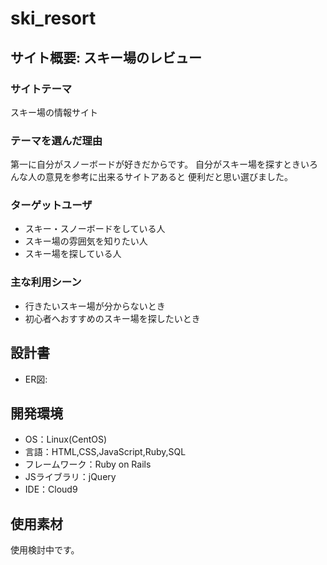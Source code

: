 # ski_resort

## サイト概要: スキー場のレビュー
### サイトテーマ
スキー場の情報サイト

### テーマを選んだ理由
第一に自分がスノーボードが好きだからです。
自分がスキー場を探すときいろんな人の意見を参考に出来るサイトアあると
便利だと思い選びました。


### ターゲットユーザ
- スキー・スノーボードをしている人
- スキー場の雰囲気を知りたい人
- スキー場を探している人

### 主な利用シーン
- 行きたいスキー場が分からないとき
- 初心者へおすすめのスキー場を探したいとき

## 設計書
- ER図:

## 開発環境
- OS：Linux(CentOS)
- 言語：HTML,CSS,JavaScript,Ruby,SQL
- フレームワーク：Ruby on Rails
- JSライブラリ：jQuery
- IDE：Cloud9

## 使用素材
使用検討中です。